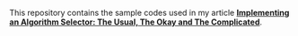 This repository contains the sample codes used in my article [**Implementing an Algorithm Selector: The Usual, The Okay and The Complicated**](https://blog.projectkenneth.com/implementing-an-algorithm-selector-the-usual-the-okay-and-the-complicated).